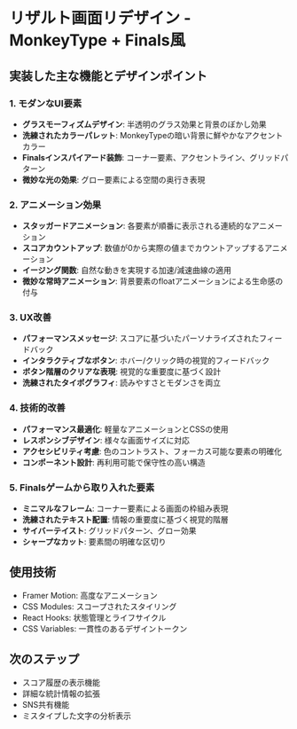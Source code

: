 # リザルト画面リデザイン - MonkeyType + Finals風

## 実装した主な機能とデザインポイント

### 1. モダンなUI要素
- **グラスモーフィズムデザイン**: 半透明のグラス効果と背景のぼかし効果
- **洗練されたカラーパレット**: MonkeyTypeの暗い背景に鮮やかなアクセントカラー
- **Finalsインスパイアード装飾**: コーナー要素、アクセントライン、グリッドパターン
- **微妙な光の効果**: グロー要素による空間の奥行き表現

### 2. アニメーション効果
- **スタッガードアニメーション**: 各要素が順番に表示される連続的なアニメーション
- **スコアカウントアップ**: 数値が0から実際の値までカウントアップするアニメーション
- **イージング関数**: 自然な動きを実現する加速/減速曲線の適用
- **微妙な常時アニメーション**: 背景要素のfloatアニメーションによる生命感の付与

### 3. UX改善
- **パフォーマンスメッセージ**: スコアに基づいたパーソナライズされたフィードバック
- **インタラクティブなボタン**: ホバー/クリック時の視覚的フィードバック
- **ボタン階層のクリアな表現**: 視覚的な重要度に基づく設計
- **洗練されたタイポグラフィ**: 読みやすさとモダンさを両立

### 4. 技術的改善
- **パフォーマンス最適化**: 軽量なアニメーションとCSSの使用
- **レスポンシブデザイン**: 様々な画面サイズに対応
- **アクセシビリティ考慮**: 色のコントラスト、フォーカス可能な要素の明確化
- **コンポーネント設計**: 再利用可能で保守性の高い構造

### 5. Finalsゲームから取り入れた要素
- **ミニマルなフレーム**: コーナー要素による画面の枠組み表現
- **洗練されたテキスト配置**: 情報の重要度に基づく視覚的階層
- **サイバーテイスト**: グリッドパターン、グロー効果
- **シャープなカット**: 要素間の明確な区切り

## 使用技術
- Framer Motion: 高度なアニメーション
- CSS Modules: スコープされたスタイリング
- React Hooks: 状態管理とライフサイクル
- CSS Variables: 一貫性のあるデザイントークン

## 次のステップ
- スコア履歴の表示機能
- 詳細な統計情報の拡張
- SNS共有機能
- ミスタイプした文字の分析表示
